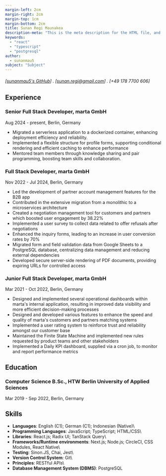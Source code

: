 ```yaml
---
margin-left: 2cm
margin-right: 2cm
margin-top: 1cm
margin-bottom: 2cm
title: Sunan Regi Maunakea
description-meta: "This is the meta description for the HTML file, and one day the PDF file, for better SEO?"
keywords:
  - "react"
  - "typescript"
  - "postgresql"
author:
  - sunanmau5
subject: "Subject"
---
```


###### [[sunanmau5's GitHub](https://github.com/sunanmau5)] . [sunan.regi@gmail.com] . [+49 178 7700 606]

## Experience

### Senior Full Stack Developer, marta GmbH

Aug 2024 - present, Berlin, Germany

- Migrated a serverless application to a dockerized container, enhancing deployment efficiency and reliability.
- Implemented a flexible structure for profile forms, supporting conditional rendering and efficient caching to enhance performance
- Mentored team members through knowledge sharing and pair programming, boosting team skills and collaboration.

### Full Stack Developer, marta GmbH

Nov 2022 - Jul 2024, Berlin, Germany

- Led the development of partner account management features for the B2B app
- Contributed in the extensive migration from a monolithic to a microservices architecture
- Created a negotiation management tool for customers and partners which boosted user engagement by 38.22%
- Implemented a user survey to collect data related to offer refusals after negotiations
- Enhanced the inquiry forms, leading to an increase in user conversion rates by 70%
- Migrated form and field validation data from Google Sheets to a PostgreSQL database, centralizing data management and reducing external dependencies
- Developed secure server-side rendering of PDF documents, providing expiring URLs for controlled access

### Junior Full Stack Developer, marta GmbH

Mar 2021 - Oct 2022, Berlin, Germany

- Designed and implemented several operational dashboards within marta's internal application, resulting in improved data visibility and more efficient decision-making processes
- Designed and developed various features to enhance the speed and quality of marta's customers and partners matching systems
- Implemented a user rating system to reinforce trust and reliability amongst our customer base
- Maintained the Finite State Machine and implemented new rules requested by product teams and other stakeholders
- Implemented a Daily KPI dashboard, supplied via a cron job, to monitor and report performance metrics

## Education

### Computer Science B.Sc., HTW Berlin University of Applied Sciences

Mar 2019 - Sep 2022, Berlin, Germany

## Skills

- **Languages**: English (C1); German (C1); Indonesian (Native)\
- **Programming Languages**: JavaScript; TypeScript; HTML/CSS\
- **Libraries**: React.js; Radix UI; TanStack Query\
- **Frameworks/Runtime environments**: Next.js; Node.js; CircleCI, CSS Modules, React Native\
- **Testing**: Sinon.JS, Chai, Jest\
- **Version Control System**: Git\
- **Principles**: RESTful APIs\
- **Database Management System (DBMS)**: PostgreSQL
